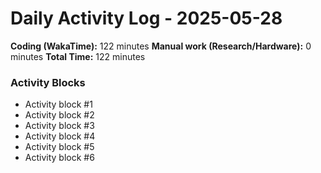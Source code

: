 # Daily Activity Log - 2025-05-28

**Coding (WakaTime):** 122 minutes
**Manual work (Research/Hardware):** 0 minutes
**Total Time:** 122 minutes

### Activity Blocks
- Activity block #1
- Activity block #2
- Activity block #3
- Activity block #4
- Activity block #5
- Activity block #6
